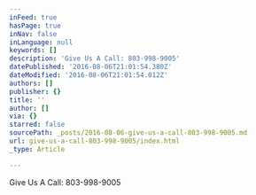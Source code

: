```yaml
---
inFeed: true
hasPage: true
inNav: false
inLanguage: null
keywords: []
description: 'Give Us A Call: 803-998-9005'
datePublished: '2016-08-06T21:01:54.380Z'
dateModified: '2016-08-06T21:01:54.012Z'
authors: []
publisher: {}
title: ''
author: []
via: {}
starred: false
sourcePath: _posts/2016-08-06-give-us-a-call-803-998-9005.md
url: give-us-a-call-803-998-9005/index.html
_type: Article

---
```

Give Us A Call: 803-998-9005